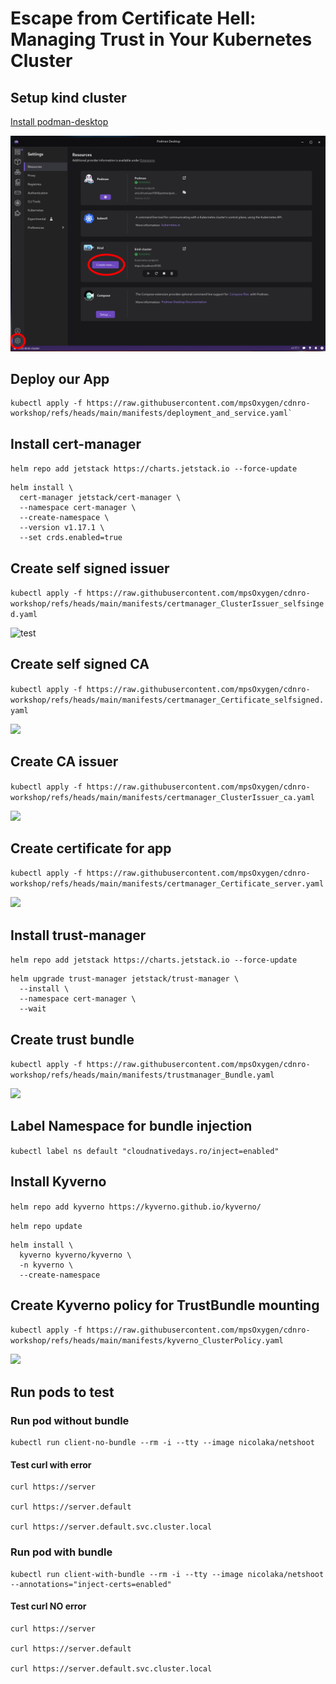 # Escape from Certificate Hell: Managing Trust in Your Kubernetes Cluster

## Setup kind cluster

[Install podman-desktop](https://podman-desktop.io/)

![Start KinD cluster](image.png)

## Deploy our App

```
kubectl apply -f https://raw.githubusercontent.com/mpsOxygen/cdnro-workshop/refs/heads/main/manifests/deployment_and_service.yaml`
```

## Install cert-manager

`helm repo add jetstack https://charts.jetstack.io --force-update`

```
helm install \
  cert-manager jetstack/cert-manager \
  --namespace cert-manager \
  --create-namespace \
  --version v1.17.1 \
  --set crds.enabled=true
```

## Create self signed issuer

`kubectl apply -f https://raw.githubusercontent.com/mpsOxygen/cdnro-workshop/refs/heads/main/manifests/certmanager_ClusterIssuer_selfsinged.yaml`

![test](manifests/certmanager_ClusterIssuer_selfsinged.yaml)

## Create self signed CA

`kubectl apply -f https://raw.githubusercontent.com/mpsOxygen/cdnro-workshop/refs/heads/main/manifests/certmanager_Certificate_selfsigned.yaml`

![](manifests/certmanager_Certificate_selfsigned.yaml)

## Create CA issuer

`kubectl apply -f https://raw.githubusercontent.com/mpsOxygen/cdnro-workshop/refs/heads/main/manifests/certmanager_ClusterIssuer_ca.yaml`

![](manifests/certmanager_ClusterIssuer_ca.yaml)

## Create certificate for app

`kubectl apply -f https://raw.githubusercontent.com/mpsOxygen/cdnro-workshop/refs/heads/main/manifests/certmanager_Certificate_server.yaml`

![](manifests/certmanager_Certificate_server.yaml)

## Install trust-manager

`helm repo add jetstack https://charts.jetstack.io --force-update`

```
helm upgrade trust-manager jetstack/trust-manager \
  --install \
  --namespace cert-manager \
  --wait
```

## Create trust bundle

`kubectl apply -f https://raw.githubusercontent.com/mpsOxygen/cdnro-workshop/refs/heads/main/manifests/trustmanager_Bundle.yaml`

![](manifests/trustmanager_Bundle.yaml)

## Label Namespace for bundle injection

`kubectl label ns default "cloudnativedays.ro/inject=enabled"`


## Install Kyverno

`helm repo add kyverno https://kyverno.github.io/kyverno/`

`helm repo update`

```
helm install \
  kyverno kyverno/kyverno \
  -n kyverno \
  --create-namespace
```

## Create Kyverno policy for TrustBundle mounting

`kubectl apply -f https://raw.githubusercontent.com/mpsOxygen/cdnro-workshop/refs/heads/main/manifests/kyverno_ClusterPolicy.yaml`

![](manifests/kyverno_ClusterPolicy.yaml)

## Run pods to test

### Run pod without bundle

```
kubectl run client-no-bundle --rm -i --tty --image nicolaka/netshoot
```

#### Test curl with error

```
curl https://server

curl https://server.default

curl https://server.default.svc.cluster.local
```

### Run pod with bundle

```
kubectl run client-with-bundle --rm -i --tty --image nicolaka/netshoot --annotations="inject-certs=enabled"
```

#### Test curl NO error

```
curl https://server

curl https://server.default

curl https://server.default.svc.cluster.local
```
